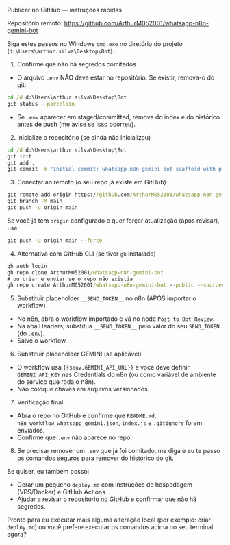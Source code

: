 Publicar no GitHub — instruções rápidas

Repositório remoto: https://github.com/ArthurM052001/whatsapp-n8n-gemini-bot

Siga estes passos no Windows `cmd.exe` no diretório do projeto (`d:\Users\arthur.silva\Desktop\Bot`).

1) Confirme que não há segredos comitados
- O arquivo `.env` NÃO deve estar no repositório. Se existir, remova-o do git:

```bat
cd /d d:\Users\arthur.silva\Desktop\Bot
git status --porcelain
```
- Se `.env` aparecer em staged/committed, remova do index e do histórico antes de push (me avise se isso ocorreu).

2) Inicialize o repositório (se ainda não inicializou)

```bat
cd /d d:\Users\arthur.silva\Desktop\Bot
git init
git add .
git commit -m "Initial commit: whatsapp-n8n-gemini-bot scaffold with placeholders"
```

3) Conectar ao remoto (o seu repo já existe em GitHub)

```bat
git remote add origin https://github.com/ArthurM052001/whatsapp-n8n-gemini-bot.git
git branch -M main
git push -u origin main
```

Se você já tem `origin` configurado e quer forçar atualização (após revisar), use:

```bat
git push -u origin main --force
```

4) Alternativa com GitHub CLI (se tiver `gh` instalado)

```bat
gh auth login
gh repo clone ArthurM052001/whatsapp-n8n-gemini-bot
# ou criar e enviar se o repo não existia
gh repo create ArthurM052001/whatsapp-n8n-gemini-bot --public --source=. --remote=origin --push
```

5) Substituir placeholder `__SEND_TOKEN__` no n8n (APÓS importar o workflow)
- No n8n, abra o workflow importado e vá no node `Post to Bot Review`.
- Na aba Headers, substitua `__SEND_TOKEN__` pelo valor do seu `SEND_TOKEN` (do `.env`).
- Salve o workflow.

6) Substituir placeholder GEMINI (se aplicável)
- O workflow usa `{{$env.GEMINI_API_URL}}` e você deve definir `GEMINI_API_KEY` nas Credentials do n8n (ou como variável de ambiente do serviço que roda o n8n).
- Não coloque chaves em arquivos versionados.

7) Verificação final
- Abra o repo no GitHub e confirme que `README.md`, `n8n_workflow_whatsapp_gemini.json`, `index.js` e `.gitignore` foram enviados.
- Confirme que `.env` não aparece no repo.

8) Se precisar remover um `.env` que já foi comitado, me diga e eu te passo os comandos seguros para remover do histórico do git.

Se quiser, eu também posso:
- Gerar um pequeno `deploy.md` com instruções de hospedagem (VPS/Docker) e GitHub Actions.
- Ajudar a revisar o repositório no GitHub e confirmar que não há segredos.

Pronto para eu executar mais alguma alteração local (por exemplo: criar `deploy.md`) ou você prefere executar os comandos acima no seu terminal agora?   
